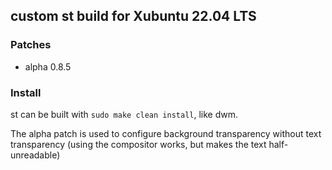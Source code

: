 ## custom st build for Xubuntu 22.04 LTS

### Patches
* alpha 0.8.5


### Install

st can be built with ```sudo make clean install```, like dwm.

The alpha patch is used to configure background transparency without text transparency (using the compositor works, but makes the text half-unreadable)
